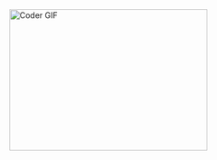 

<img alt="Coder GIF" height=250 width=350 src="https://magiccopy.xyz/assets/images/hadder.gif" />
<br>

